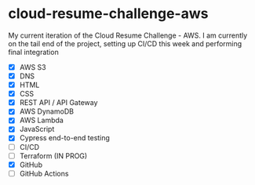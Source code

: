 # cloud-resume-challenge-aws

My current iteration of the Cloud Resume Challenge - AWS. I am currently on the tail end of the project, setting up CI/CD this week and performing final integration

- [X] AWS S3
- [X] DNS
- [X] HTML
- [X] CSS
- [X] REST API / API Gateway
- [X] AWS DynamoDB
- [X] AWS Lambda
- [X] JavaScript
- [X] Cypress end-to-end testing
- [ ] CI/CD
- [ ] Terraform (IN PROG)
- [X] GitHub
- [ ] GitHub Actions
